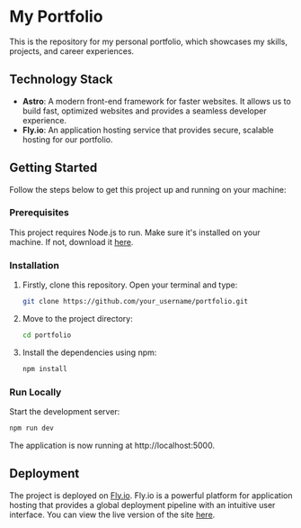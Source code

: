 # My Portfolio

This is the repository for my personal portfolio, which showcases my skills, projects, and career experiences.

## Technology Stack

-  **Astro**: A modern front-end framework for faster websites. It allows us to build fast, optimized websites and provides a seamless developer experience.
-  **Fly.io**: An application hosting service that provides secure, scalable hosting for our portfolio.

## Getting Started

Follow the steps below to get this project up and running on your machine:

### Prerequisites

This project requires Node.js to run. Make sure it's installed on your machine. If not, download it [here](https://nodejs.org/en/download/).

### Installation

1. Firstly, clone this repository. Open your terminal and type:
    ```bash
    git clone https://github.com/your_username/portfolio.git
    ```
2. Move to the project directory:
    ```bash
    cd portfolio
    ```
3. Install the dependencies using npm:
    ```bash
    npm install
    ```

### Run Locally

Start the development server:
```bash
npm run dev
```
The application is now running at http://localhost:5000.

## Deployment

The project is deployed on [Fly.io](https://fly.io/). Fly.io is a powerful platform for application hosting that provides a global deployment pipeline with an intuitive user interface.
You can view the live version of the site [here](https://mehdi-merkachi.dev).

